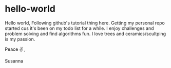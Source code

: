 # hello-world

Hello world,
Following github's tutorial thing here. Getting my personal repo started cus it's been on my todo list for a while. 
I enjoy challenges and problem solving and find algorithms fun. I love trees and ceramics/scultping is my passion. 


Peace ✌ ,

Susanna

